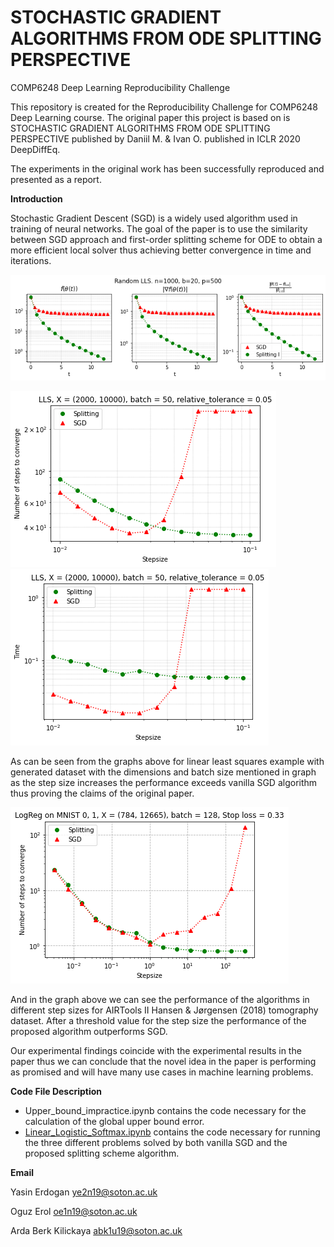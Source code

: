 # **STOCHASTIC GRADIENT ALGORITHMS FROM ODE SPLITTING PERSPECTIVE**

COMP6248 Deep Learning Reproducibility Challenge

This repository is created for the Reproducibility Challenge for COMP6248 Deep Learning course. The original paper this project is based on is STOCHASTIC GRADIENT ALGORITHMS FROM ODE SPLITTING PERSPECTIVE published by Daniil M. &amp; Ivan O. published in ICLR 2020 DeepDiffEq.

The experiments in the original work has been successfully reproduced and presented as a report.

**Introduction**

Stochastic Gradient Descent (SGD) is a widely used algorithm used in training of neural networks. The goal of the paper is to use the similarity between SGD approach and first-order splitting scheme for ODE to obtain a more efficient local solver thus achieving better convergence in time and iterations.

![](images/1.png)

![](images/2.png) ![](images/3.png)

As can be seen from the graphs above for linear least squares example with generated dataset with the dimensions and batch size mentioned in graph as the step size increases the performance exceeds vanilla SGD algorithm thus proving the claims of the original paper.

![](images/4.png)

And in the graph above we can see the performance of the algorithms in different step sizes for AIRTools II Hansen &amp; Jørgensen (2018) tomography dataset. After a threshold value for the step size the performance of the proposed algorithm outperforms SGD.

Our experimental findings coincide with the experimental results in the paper thus we can conclude that the novel idea in the paper is performing as promised and will have many use cases in machine learning problems.

**Code File Description**

- Upper\_bound\_impractice.ipynb contains the code necessary for the calculation of the global upper bound error.
- [Linear\_Logistic\_Softmax.ipynb](https://github.com/COMP6248-Reproducability-Challenge/STOCHASTIC-GRADIENT-ALGORITHMS-FROM-ODE-SPLITTING-PERSPECTIVE/blob/master/Linear_Logistic_Softmax.ipynb) contains the code necessary for running the three different problems solved by both vanilla SGD and the proposed splitting scheme algorithm.

**Email**

Yasin Erdogan [ye2n19@soton.ac.uk](mailto:ye2n19@soton.ac.uk)

Oguz Erol [oe1n19@soton.ac.uk](mailto:oe1n19@soton.ac.uk)

Arda Berk Kilickaya abk1u19@soton.ac.uk
